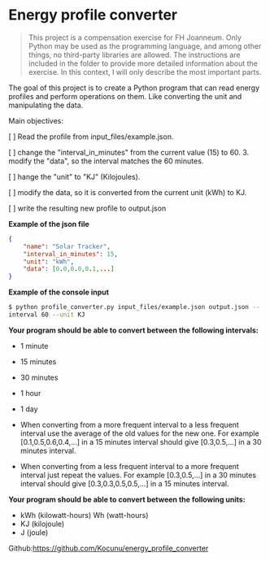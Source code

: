 # Energy profile converter
>This project is a compensation exercise for FH Joanneum. Only Python may be used as the programming language, and among other things, no third-party libraries are allowed. The instructions are included in the folder to provide more detailed information about the exercise. In this context, I will only describe the most important parts.

The goal of this project is to create a Python program that can read energy profiles and perform operations on them.
Like converting the unit and manipulating the data.

Main objectives:

[ ] Read the profile from input_files/example.json.

[ ] change the "interval_in_minutes" from the current value (15) to 60. 3. modify the "data", so the interval matches the 60 minutes.

[ ] hange the "unit" to "KJ" (Kilojoules).

[ ] modify the data, so it is converted from the current unit (kWh) to KJ.

[ ] write the resulting new profile to output.json


**Example of the json file**
```json
{
    "name": "Solar Tracker",
    "interval_in_minutes": 15,
    "unit": "kWh",
    "data": [0.0,0.0,0.1,...]
}
```
**Example of the console input** 
```bash
$ python profile_converter.py input_files/example.json output.json --
interval 60 --unit KJ
```

**Your program should be able to convert between the following intervals:**
* 1 minute 
* 15 minutes 
* 30 minutes 
* 1 hour
* 1 day


* When converting from a more frequent interval to a less frequent interval use the average of the old values for the new one. For example [0.1,0.5,0.6,0.4,...] in a 15 minutes interval should give [0.3,0.5,...] in a 30 minutes interval.

* When converting from a less frequent interval to a more frequent interval just repeat the values. For example [0.3,0.5,...] in a 30 minutes interval should give [0.3,0.3,0.5,0.5,...] in a 15 minutes interval.

**Your program should be able to convert between the following units:**
* kWh (kilowatt-hours) Wh (watt-hours)
* KJ (kilojoule)
* J (joule)

Github:https://github.com/Kocunu/energy_profile_converter
